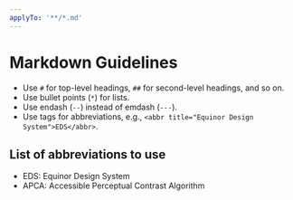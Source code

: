 ```yaml
---
applyTo: '**/*.md'
---
```


# Markdown Guidelines

- Use `#` for top-level headings, `##` for second-level headings, and so on.
- Use bullet points (`*`) for lists.
- Use endash (`--`) instead of emdash (`---`).
- Use <abbr> tags for abbreviations, e.g., `<abbr title="Equinor Design System">EDS</abbr>`.

## List of abbreviations to use

- EDS: Equinor Design System
- APCA: Accessible Perceptual Contrast Algorithm
